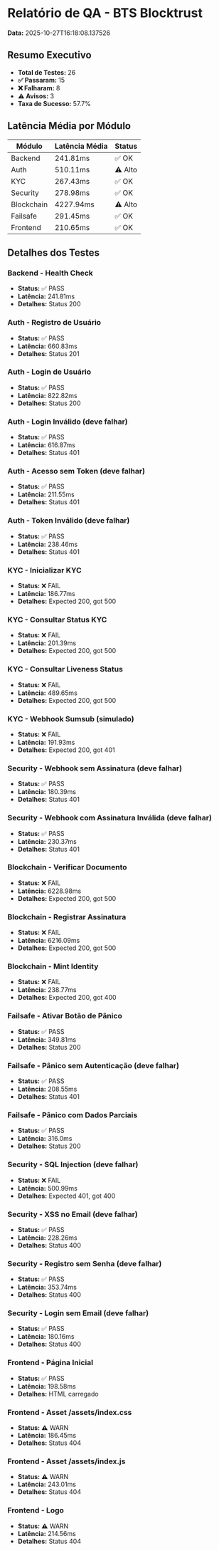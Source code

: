 # Relatório de QA - BTS Blocktrust

**Data:** 2025-10-27T16:18:08.137526

## Resumo Executivo

- **Total de Testes:** 26
- **✅ Passaram:** 15
- **❌ Falharam:** 8
- **⚠️ Avisos:** 3
- **Taxa de Sucesso:** 57.7%

## Latência Média por Módulo

| Módulo | Latência Média | Status |
|--------|----------------|--------|
| Backend | 241.81ms | ✅ OK |
| Auth | 510.11ms | ⚠️ Alto |
| KYC | 267.43ms | ✅ OK |
| Security | 278.98ms | ✅ OK |
| Blockchain | 4227.94ms | ⚠️ Alto |
| Failsafe | 291.45ms | ✅ OK |
| Frontend | 210.65ms | ✅ OK |

## Detalhes dos Testes

### Backend - Health Check

- **Status:** ✅ PASS
- **Latência:** 241.81ms
- **Detalhes:** Status 200

### Auth - Registro de Usuário

- **Status:** ✅ PASS
- **Latência:** 660.83ms
- **Detalhes:** Status 201

### Auth - Login de Usuário

- **Status:** ✅ PASS
- **Latência:** 822.82ms
- **Detalhes:** Status 200

### Auth - Login Inválido (deve falhar)

- **Status:** ✅ PASS
- **Latência:** 616.87ms
- **Detalhes:** Status 401

### Auth - Acesso sem Token (deve falhar)

- **Status:** ✅ PASS
- **Latência:** 211.55ms
- **Detalhes:** Status 401

### Auth - Token Inválido (deve falhar)

- **Status:** ✅ PASS
- **Latência:** 238.46ms
- **Detalhes:** Status 401

### KYC - Inicializar KYC

- **Status:** ❌ FAIL
- **Latência:** 186.77ms
- **Detalhes:** Expected 200, got 500

### KYC - Consultar Status KYC

- **Status:** ❌ FAIL
- **Latência:** 201.39ms
- **Detalhes:** Expected 200, got 500

### KYC - Consultar Liveness Status

- **Status:** ❌ FAIL
- **Latência:** 489.65ms
- **Detalhes:** Expected 200, got 500

### KYC - Webhook Sumsub (simulado)

- **Status:** ❌ FAIL
- **Latência:** 191.93ms
- **Detalhes:** Expected 200, got 401

### Security - Webhook sem Assinatura (deve falhar)

- **Status:** ✅ PASS
- **Latência:** 180.39ms
- **Detalhes:** Status 401

### Security - Webhook com Assinatura Inválida (deve falhar)

- **Status:** ✅ PASS
- **Latência:** 230.37ms
- **Detalhes:** Status 401

### Blockchain - Verificar Documento

- **Status:** ❌ FAIL
- **Latência:** 6228.98ms
- **Detalhes:** Expected 200, got 500

### Blockchain - Registrar Assinatura

- **Status:** ❌ FAIL
- **Latência:** 6216.09ms
- **Detalhes:** Expected 200, got 500

### Blockchain - Mint Identity

- **Status:** ❌ FAIL
- **Latência:** 238.77ms
- **Detalhes:** Expected 200, got 400

### Failsafe - Ativar Botão de Pânico

- **Status:** ✅ PASS
- **Latência:** 349.81ms
- **Detalhes:** Status 200

### Failsafe - Pânico sem Autenticação (deve falhar)

- **Status:** ✅ PASS
- **Latência:** 208.55ms
- **Detalhes:** Status 401

### Failsafe - Pânico com Dados Parciais

- **Status:** ✅ PASS
- **Latência:** 316.0ms
- **Detalhes:** Status 200

### Security - SQL Injection (deve falhar)

- **Status:** ❌ FAIL
- **Latência:** 500.99ms
- **Detalhes:** Expected 401, got 400

### Security - XSS no Email (deve falhar)

- **Status:** ✅ PASS
- **Latência:** 228.26ms
- **Detalhes:** Status 400

### Security - Registro sem Senha (deve falhar)

- **Status:** ✅ PASS
- **Latência:** 353.74ms
- **Detalhes:** Status 400

### Security - Login sem Email (deve falhar)

- **Status:** ✅ PASS
- **Latência:** 180.16ms
- **Detalhes:** Status 400

### Frontend - Página Inicial

- **Status:** ✅ PASS
- **Latência:** 198.58ms
- **Detalhes:** HTML carregado

### Frontend - Asset /assets/index.css

- **Status:** ⚠️ WARN
- **Latência:** 186.45ms
- **Detalhes:** Status 404

### Frontend - Asset /assets/index.js

- **Status:** ⚠️ WARN
- **Latência:** 243.01ms
- **Detalhes:** Status 404

### Frontend - Logo

- **Status:** ⚠️ WARN
- **Latência:** 214.56ms
- **Detalhes:** Status 404

